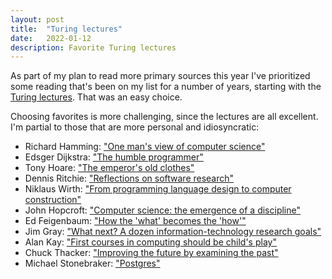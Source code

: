 ```yaml
---
layout: post
title:  "Turing lectures"
date:   2022-01-12
description: Favorite Turing lectures
---
```


As part of my plan to read more primary sources this year I've prioritized some reading that's been on my list for a number of years, starting with the [Turing lectures](https://amturing.acm.org/lectures.cfm). That was an easy choice.

Choosing favorites is more challenging, since the lectures are all excellent. I'm partial to those that are more personal and idiosyncratic:

* Richard Hamming: ["One man's view of computer science"](https://dl.acm.org/doi/abs/10.1145/321495.321497)
* Edsger Dijkstra: ["The humble programmer"](https://dl.acm.org/doi/10.1145/355604.361591)
* Tony Hoare: ["The emperor's old clothes"](https://dl.acm.org/doi/10.1145/358549.358561)
* Dennis Ritchie: ["Reflections on software research"](https://dl.acm.org/doi/10.1145/358198.358207)
* Niklaus Wirth: ["From programming language design to computer construction"](https://dl.acm.org/doi/10.1145/2786.2789)
* John Hopcroft: ["Computer science: the emergence of a discipline"](https://dl.acm.org/doi/abs/10.1145/214748.214750)
* Ed Feigenbaum: ["How the 'what' becomes the 'how'"](https://dl.acm.org/doi/10.1145/1283920.1283951)
* Jim Gray: ["What next? A dozen information-technology research goals"](https://dl.acm.org/doi/abs/10.1145/1283920.2159561)
* Alan Kay: ["First courses in computing should be child's play"](https://www.youtube.com/watch?v=ymF94cFfzUQ)
* Chuck Thacker: ["Improving the future by examining the past"](https://www.youtube.com/watch?v=QVhQSINWml8)
* Michael Stonebraker: ["Postgres"](https://www.youtube.com/watch?v=BbGeKi6T6QI)